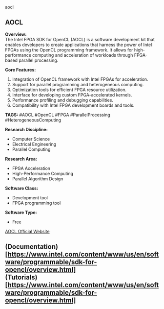 aocl
## AOCL

**Overview:**  
The Intel FPGA SDK for OpenCL (AOCL) is a software development kit that enables developers to create applications that harness the power of Intel FPGAs using the OpenCL programming framework. It allows for high-performance computing and acceleration of workloads through FPGA-based parallel processing.

**Core Features:**  
1. Integration of OpenCL framework with Intel FPGAs for acceleration.
2. Support for parallel programming and heterogeneous computing.
3. Optimization tools for efficient FPGA resource utilization.
4. Interface for developing custom FPGA-accelerated kernels.
5. Performance profiling and debugging capabilities.
6. Compatibility with Intel FPGA development boards and tools.

**TAGS:** #AOCL #OpenCL #FPGA #ParallelProcessing #HeterogeneousComputing

**Research Discipline:**
- Computer Science
- Electrical Engineering
- Parallel Computing

**Research Area:**
- FPGA Acceleration
- High-Performance Computing
- Parallel Algorithm Design

**Software Class:**
- Development tool
- FPGA programming tool

**Software Type:**
- Free

[AOCL Official Website](https://www.intel.com/content/www/us/en/software/programmable/sdk-for-opencl/overview.html)

(Documentation)[https://www.intel.com/content/www/us/en/software/programmable/sdk-for-opencl/overview.html]  
(Tutorials)[https://www.intel.com/content/www/us/en/software/programmable/sdk-for-opencl/overview.html]
--------------------------------------
